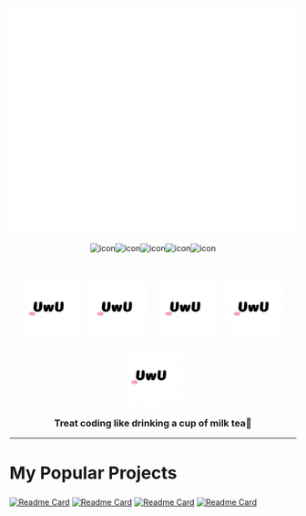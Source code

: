 <div align='center'><img src="image/uwu.svg" width="800" height="400" alt="Click to see the source"></div >

<div align='center' style='display: flex; justify-content: center; padding-top: 10px'>
    <img src="https://techstack-generator.vercel.app/react-icon.svg" alt="icon" height="65" />
    <img src="https://techstack-generator.vercel.app/sass-icon.svg" alt="icon" height="65" />
    <img src="https://techstack-generator.vercel.app/ts-icon.svg" alt="icon" height="65" />
    <img src="https://techstack-generator.vercel.app/js-icon.svg" alt="icon" height="65" />
    <img src="https://techstack-generator.vercel.app/mysql-icon.svg" alt="icon" height="65" />
</div>
<div align='center' style='display: flex; justify-content: center; gap: 20px; flex-wrap: wrap'>
    <img src="image/uwu.gif" width="100" alt="UwUDev" style='object-fit: cover' />
     <img src="image/uwu.gif" width="100" alt="UwUDev" style='object-fit: cover' />
    <img src="image/uwu.gif" width="100" alt="UwUDev" style='object-fit: cover' />
    <img src="image/uwu.gif" width="100" alt="UwUDev" style='object-fit: cover' />
    <img src="image/uwu.gif" width="100" alt="UwUDev" style='object-fit: cover' />
</div>
<h3 align='center' style='text-align: center; margin-top: 20px'>
  Treat coding like drinking a cup of milk tea🧋
</h3>

<hr />
<h2 style='font-size: 30px'><b>My Popular Projects</b></h2>

[![Readme Card](https://github-readme-stats.vercel.app/api/pin/?username=dev3h&repo=e-commerce-laravel&theme=nightowl)](https://github.com/dev3h/e-commerce-laravel)
[![Readme Card](https://github-readme-stats.vercel.app/api/pin/?username=dev3h&repo=frutika&theme=tokyonight)](https://github.com/dev3h/frutika)
[![Readme Card](https://github-readme-stats.vercel.app/api/pin/?username=dev3h&repo=workiee&theme=prussian)](https://github.com/dev3h/workiee)
[![Readme Card](https://github-readme-stats.vercel.app/api/pin/?username=dev3h&repo=flix-tv-clone&theme=noctis_minimus)](https://github.com/dev3h/flix-tv-clone)
